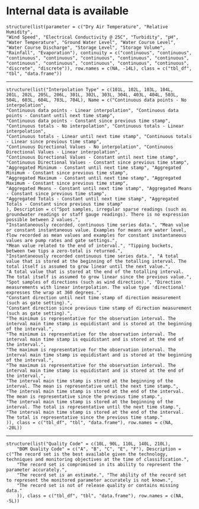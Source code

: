 # Internal data is available

    structure(list(parameter = c("Dry Air Temperature", "Relative Humidity", 
    "Wind Speed", "Electrical Conductivity @ 25C", "Turbidity", "pH", 
    "Water Temperature", "Ground Water Level", "Water Course Level", 
    "Water Course Discharge", "Storage Level", "Storage Volume", 
    "Rainfall", "Evaporation"), continuity = c("continuous", "continuous", 
    "continuous", "continuous", "continuous", "continuous", "continuous", 
    "continuous", "continuous", "continuous", "continuous", "continuous", 
    "discrete", "discrete")), row.names = c(NA, -14L), class = c("tbl_df", 
    "tbl", "data.frame"))

---

    structure(list("Interpolation Type" = c(101L, 102L, 103L, 104L, 
    201L, 202L, 205L, 206L, 301L, 302L, 303L, 304L, 403L, 404L, 503L, 
    504L, 603L, 604L, 703L, 704L), Name = c("Continuous data points - No interpolation", 
    "Continuous data points - Linear interpolation", "Continuous data points - Constant until next time stamp", 
    "Continuous data points - Constant since previous time stamp", 
    "Continuous totals - No interpolation", "Continuous totals - Linear interpolation", 
    "Continuous totals - Linear until next time stamp", "Continuous totals - Linear since previous time stamp", 
    "Continuous Directional Values - No interpolation", "Continuous Directional Values - Linear interpolation", 
    "Continuous Directional Values - Constant until next time stamp", 
    "Continuous Directional Values - Constant since previous time stamp", 
    "Aggregated Minimum - Constant until next time stamp", "Aggregated Minimum - Constant since previous time stamp", 
    "Aggregated Maximum - Constant until next time stamp", "Aggregated Maximum - Constant since previous time stamp", 
    "Aggregated Means - Constant until next time stamp", "Aggregated Means - Constant since previous time stamp", 
    "Aggregated Totals - Constant until next time stamp", "Aggregated Totals - Constant since previous time stamp"
    ), Description = c("Spot samples, irregular sparse readings (such as groundwater readings or staff gauge readings). There is no expression possible between 2 values.", 
    "Instantaneously recorded, continuous time series data.", "Mean value or constant instantaneous value. Examples for means are water level, flow recorded as mean values and examples for constant instantaneous values are pump rates and gate settings.", 
    "Mean value related to the end of interval.", "Tipping buckets, between two tips a zero-total is returned.", 
    "Instantaneously recorded continuous time series data.", "A total value that is stored at the beginning of the totalling interval. The total itself is assumed to grow linear until the next value.", 
    "A total value that is stored at the end of the totalling interval. The total itself is assumed to grow linear since the previous value.", 
    "Spot samples of directions (such as wind direction).", "Direction measurements with linear interpolation. The value type 'directional' expresses the wrap at 360 degrees.", 
    "Constant direction until next time stamp of direction measurement (such as gate setting).", 
    "Constant direction since previous time stamp of direction measurement (such as gate setting).", 
    "The minimum is representative for the observation interval. The interval main time stamp is equidistant and is stored at the beginning of the interval.", 
    "The minimum is representative for the observation interval. The interval main time stamp is equidistant and is stored at the end of the interval.", 
    "The maximum is representative for the observation interval. The interval main time stamp is equidistant and is stored at the beginning of the interval.", 
    "The maximum is representative for the observation interval. The interval main time stamp is equidistant and is stored at the end of the interval.", 
    "The interval main time stamp is stored at the beginning of the interval. The mean is representative until the next time stamp.", 
    "The interval main time stamp is stored at the end of the interval. The mean is representative since the previous time stamp.", 
    "The interval main time stamp is stored at the beginning of the interval. The total is representative until the next time stamp.", 
    "The interval main time stamp is stored at the end of the interval. The total is representative since the previous time stamp."
    )), class = c("tbl_df", "tbl", "data.frame"), row.names = c(NA, 
    -20L))

---

    structure(list("Quality Code" = c(10L, 90L, 110L, 140L, 210L), 
        "BOM Quality Code" = c("A", "B", "C", "E", "F"), Description = c("The record set is the best available given the technology, techniques and monitoring objectives at the time of classification.", 
        "The record set is compromised in its ability to represent the parameter accurately.", 
        "The record set is an estimate.", "The ability of the record set to represent the monitored parameter accurately is not known.", 
        "The record set is not of release quality or contains missing data."
        )), class = c("tbl_df", "tbl", "data.frame"), row.names = c(NA, 
    -5L))

